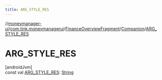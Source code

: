 ```yaml
---
title: ARG_STYLE_RES
---
```

//[moneymanager-ui](../../../../index.html)/[com.tink.moneymanagerui](../../index.html)/[FinanceOverviewFragment](../index.html)/[Companion](index.html)/[ARG_STYLE_RES](-a-r-g_-s-t-y-l-e_-r-e-s.html)



# ARG_STYLE_RES



[androidJvm]\
const val [ARG_STYLE_RES](-a-r-g_-s-t-y-l-e_-r-e-s.html): [String](https://kotlinlang.org/api/latest/jvm/stdlib/kotlin/-string/index.html)




